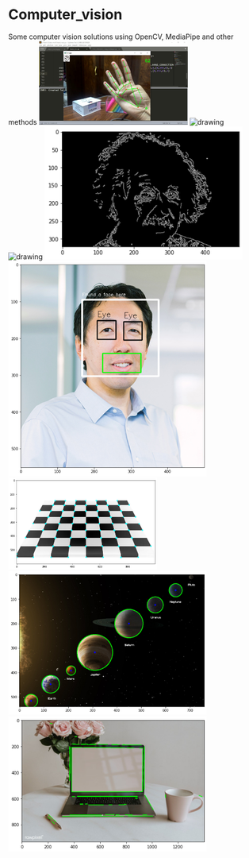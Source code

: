 # Computer_vision
Some computer vision solutions using OpenCV, MediaPipe and other methods
<img src="Hand_gesture_reco/images/sample1.jpg" alt="drawing" style="width:300px;"/> <img src="Volume_adjust_using_fingers/images2/1.jpg" alt="drawing" style="width:300px;"/> <img src="Volume_adjust_using_fingers/images2/2.jpg" alt="drawing" style="width:300px;"/> <img src="Canny_edge_detection/output.png" alt="drawing" style="width:400px;"/> <img src="Haar_cascade_classifier/output2.png" alt="drawing" style="width:400px;"/> <img src="Harris_corner_detection/output3.png" alt="drawing" style="width:300px;"/>  <img src="Hough_circle_(detecting planets)/output4.png" alt="drawing" style="width:400px;"/> <img src="Hough_transform/download.png" alt="drawing" style="width:400px;"/>

